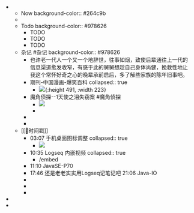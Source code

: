 -
	- Now
	  background-color:: #264c9b
	-
	- Todo
	  background-color:: #978626
		- TODO
		- TODO
		- TODO
	- 杂记 #杂记
	  background-color:: #978626
		- 也许老一代人一个又一个地辞世，往事如烟，致使后辈通往上一代的信息渠道愈发收窄，有感于此的舅舅想趁自己身体尚健，挽救性地让我这个常怀好奇之心的晚辈承前启后，多了解些家族的陈年旧事吧。
		- 期刊-中国漫画-爆笑百科
		  collapsed:: true
			- ![](https://wangguanjingji.oss-cn-beijing.aliyuncs.com/phone/爆笑百科-含磷洗衣粉.jpg){:height 491, :width 223}
		- 魔角侦探--1天使之泪失窃案 #魔角侦探
			- ![](https://wangguanjingji.oss-cn-beijing.aliyuncs.com/phone/魔角侦探-1天使之泪失窃案.jpg)
			-
		-
		-
	- [[📌时间戳]]
		- 03:07 手机桌面图标调整
		  collapsed:: true
			- ![](https://wangguanjingji.oss-cn-beijing.aliyuncs.com/phone/手机桌面图标调整2022-05-09.jpg)
		- 10:35 Logseq 内嵌视频
		  collapsed:: true
			- /embed
		- 11:10 JavaSE-P70
		- 17:46 还是老老实实用Logseq记笔记吧
		  21:06 Java-IO
		-
		-
		-
-
-